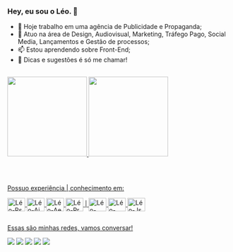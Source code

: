 ### Hey, eu sou o Léo. 👋

- 🔭 Hoje trabalho em uma agência de Publicidade e Propaganda;
- 🌱 Atuo na área de Design, Audiovisual, Marketing, Tráfego Pago, Social Media, Lançamentos e Gestão de processos;
- 📫 Estou aprendendo sobre Front-End;
- 💬 Dicas e sugestões é só me chamar!

##

<div>
  <a href="https://github.com/leo-mds">
  <img height="180em" src="https://github-readme-stats.vercel.app/api?username=leo-mds&show_icons=true&theme=dark&include_all_commits=true&count_private=true"/>
  <img height="180em" src="https://github-readme-stats.vercel.app/api/top-langs/?username=leo-mds&layout=compact&langs_count=16&theme=dark"/>
</div>

##

<div style="display: inline_block"><br>
<p>Possuo experiência | conhecimento em:</p>
<img align="center" alt="Léo-Ps" height="30" width="40" src="https://cdn.jsdelivr.net/gh/devicons/devicon/icons/photoshop/photoshop-line.svg"/>
<img align="center" alt="Léo-Ai" height="30" width="40" src="https://cdn.jsdelivr.net/gh/devicons/devicon/icons/illustrator/illustrator-line.svg"/>
<img align="center" alt="Léo-Ae" height="30" width="40" src="https://cdn.jsdelivr.net/gh/devicons/devicon/icons/aftereffects/aftereffects-original.svg" />
<img align="center" alt="Léo-Pr" height="30" width="40" src="https://cdn.jsdelivr.net/gh/devicons/devicon/icons/premierepro/premierepro-original.svg" /> | 
<img align="center" alt="Léo-HTML5" height="30" width="40" src="https://cdn.jsdelivr.net/gh/devicons/devicon/icons/html5/html5-plain.svg" />
<img align="center" alt="Léo-CSS3" height="30" width="40" src="https://cdn.jsdelivr.net/gh/devicons/devicon/icons/css3/css3-plain.svg" />
<img align="center" alt="Léo-Js" height="30" width="40" src="https://cdn.jsdelivr.net/gh/devicons/devicon/icons/javascript/javascript-plain.svg" />
</div>

##

<div>
<p>Essas são minhas redes, vamos conversar!</p>
<a href="https://www.whatsapp.queridopublicitario.com.br/" target="_blank"><img src="https://img.shields.io/badge/WhatsApp-25D366?style=for-the-badge&logo=whatsapp&logoColor=white" target="_blank"></a>
<a href="https://www.queridopublicitario.com.br/" target="_blank"><img src="https://img.shields.io/badge/website-000000?style=for-the-badge&logo=About.me&logoColor=white" target="_blank"></a>
<a href="https://www.behance.net/leo-monteiro" target="_blank"><img src="https://img.shields.io/badge/-Behance-blue?style=for-the-badge&logo=behance&logoColor=white" target="_blank"></a>
<a href="https://www.instagram.com/leo.nardomonteiro/" target="_blank"><img src="https://img.shields.io/badge/-Instagram-%23E4405f?style=for-the-badge&logo=instagram&logoColor=white" target="_blank"></a>
<a href="https://www.linkedin.com/in/leo-monteiro/" target="_blank"><img src="https://img.shields.io/badge/LinkedIn-0077B5?style=for-the-badge&logo=linkedin&logoColor=white" target="_blank"></a>
</div>

<!--
*leo-mds/leo-mds* is a ✨ special ✨ repository because its `README.md` (this file) appears on your GitHub profile.

Here are some ideas to get you started:
- 😄 Pronouns: ...
- ⚡ Fun fact: ...
-->
